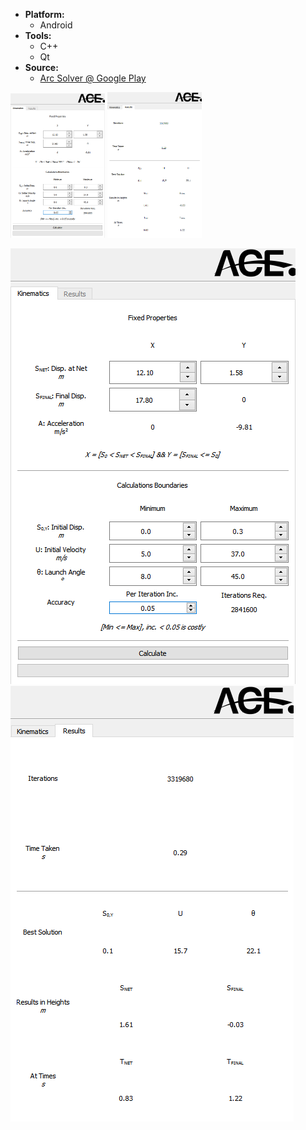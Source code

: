 * **Platform:**
  * Android
* **Tools:**
  * C++
  * Qt
* **Source:**
  * [Arc Solver @ Google Play][ArcSolverGPlay]

<img width="30%" src="https://github.com/MAShah-UK/ArcSolver/blob/master/FINAL/Kinematics.png"> <img width="30%" src="https://github.com/MAShah-UK/ArcSolver/blob/master/FINAL/Results.png">

![Kinematics](https://github.com/MAShah-UK/ArcSolver/blob/master/FINAL/Kinematics.png) ![Results](https://github.com/MAShah-UK/ArcSolver/blob/master/FINAL/Results.png)

[ArcSolverGPlay]: https://play.google.com/store/apps/details?id=cul.ace.tbscalculator&hl=en_GB
